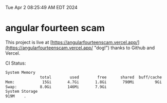 Tue Apr  2 08:25:49 AM EDT 2024

# angular fourteen scam


This project is live at [https://angularfourteenscam.vercel.app/](https://angularfourteenscam.vercel.app/ "dog!") thanks to Github and Vercel.

CI Status: 

```bash
System Memory
               total        used        free      shared  buff/cache   available
Mem:            15Gi       4.7Gi       1.8Gi       790Mi         9Gi        10Gi
Swap:          8.0Gi       146Mi       7.9Gi
System Storage
919M	.
```
